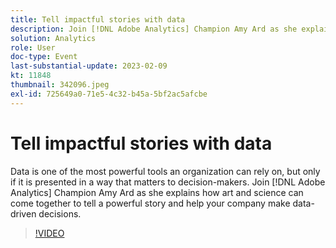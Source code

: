 ```yaml
---
title: Tell impactful stories with data
description: Join [!DNL Adobe Analytics] Champion Amy Ard as she explains how art and science can come together to tell a powerful story and help your company make data-driven decisions.
solution: Analytics
role: User
doc-type: Event
last-substantial-update: 2023-02-09
kt: 11848
thumbnail: 342096.jpeg
exl-id: 725649a0-71e5-4c32-b45a-5bf2ac5afcbe
---
```

# Tell impactful stories with data

Data is one of the most powerful tools an organization can rely on, but only if it is presented in a way that matters to decision-makers. Join [!DNL Adobe Analytics] Champion Amy Ard as she explains how art and science can come together to tell a powerful story and help your company make data-driven decisions.

>[!VIDEO](https://video.tv.adobe.com/v/342096/?quality=12&learn=on)
